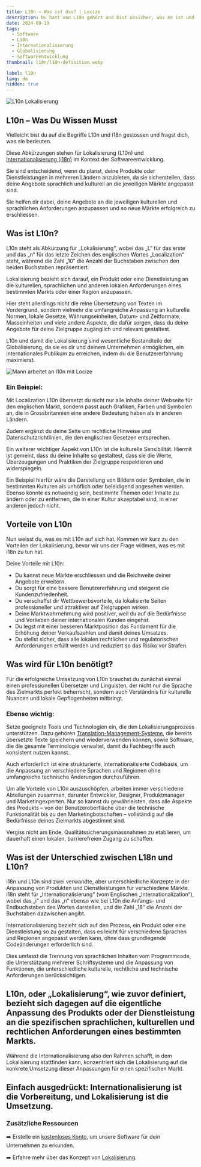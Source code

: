 ```yaml
---
title: L10n – Was ist das? | Locize  
description: Du hast von L10n gehört und bist unsicher, was es ist und ob du es brauchst? Wir erzählen dir alles, was du darüber wissen musst.  
date: 2024-09-19  
tags:
  - Software
  - L10n
  - Internationalisierung
  - Globalisierung
  - Softwareentwicklung  
thumbnail: l10n/l10n-definition.webp  

label: l10n  
lang: de  
hidden: true  
---
```


![L10n Lokalisierung](../l10n/l10n-definition.webp)

## L10n – Was Du Wissen Musst

Vielleicht bist du auf die Begriffe L10n und i18n gestossen und fragst dich, was sie bedeuten. 

Diese Abkürzungen stehen für Lokalisierung (L10n) und <a href="../was-ist-i18n" title="Internationalisierung (i18n)">Internationalisierung (i18n)</a> im Kontext der Softwareentwicklung. 

Sie sind entscheidend, wenn du planst, deine Produkte oder Dienstleistungen in mehreren Ländern anzubieten, da sie sicherstellen, dass deine Angebote sprachlich und kulturell an die jeweiligen Märkte angepasst sind.

Sie helfen dir dabei, deine Angebote an die jeweiligen kulturellen und sprachlichen Anforderungen anzupassen und so neue Märkte erfolgreich zu erschliessen.

## Was ist L10n?

L10n steht als Abkürzung für „Lokalisierung“, wobei das „L“ für das erste und das „n“ für das letzte Zeichen des englischen Wortes „Localization“ steht, während die Zahl „10“ die Anzahl der Buchstaben zwischen den beiden Buchstaben repräsentiert.

Lokalisierung bezieht sich darauf, ein Produkt oder eine Dienstleistung an die kulturellen, sprachlichen und anderen lokalen Anforderungen eines bestimmten Markts oder einer Region anzupassen. 

Hier steht allerdings nicht die reine Übersetzung von Texten im Vordergrund, sondern vielmehr die umfangreiche Anpassung an kulturelle Normen, lokale Gesetze, Währungseinheiten, Datum- und Zeitformate, Masseinheiten und viele andere Aspekte, die dafür sorgen, dass du deine Angebote für deine Zielgruppe zugänglich und relevant gestaltest.

L10n und damit die Lokalisierung sind wesentliche Bestandteile der Globalisierung, da sie es dir und deinem Unternehmen ermöglichen, ein internationales Publikum zu erreichen, indem du die Benutzererfahrung maximierst. 

![](../l10n/guy-working-on-localization-l10n.webp "Mann arbeitet an l10n mit Locize")

### Ein Beispiel: 

Mit Localization L10n übersetzt du nicht nur alle Inhalte deiner Webseite für den englischen Markt, sondern passt auch Grafiken, Farben und Symbolen an, die in Grossbritannien eine andere Bedeutung haben als in anderen Ländern. 

Zudem ergänzt du deine Seite um rechtliche Hinweise und Datenschutzrichtlinien, die den englischen Gesetzen entsprechen.

Ein weiterer wichtiger Aspekt von L10n ist die kulturelle Sensibilität. Hiermit ist gemeint, dass du deine Inhalte so gestaltest, dass sie die Werte, Überzeugungen und Praktiken der Zielgruppe respektieren und widerspiegeln. 

Ein Beispiel hierfür wäre die Darstellung von Bildern oder Symbolen, die in bestimmten Kulturen als unhöflich oder beleidigend angesehen werden. Ebenso könnte es notwendig sein, bestimmte Themen oder Inhalte zu ändern oder zu entfernen, die in einer Kultur akzeptabel sind, in einer anderen jedoch nicht.


## Vorteile von L10n

Nun weisst du, was es mit L10n auf sich hat. Kommen wir kurz zu den Vorteilen der Lokalisierung, bevor wir uns der Frage widmen, was es mit i18n zu tun hat.

Deine Vorteile mit L10n:

- Du kannst neue Märkte erschliessen und die Reichweite deiner Angebote erweitern.
- Du sorgt für eine bessere Benutzererfahrung und steigerst die Kundenzufriedenheit.
- Du verschaffst dir Wettbewerbsvorteile, da lokalisierte Seiten professioneller und attraktiver auf Zielgruppen wirken.
- Deine Marktwahrnehmung wird positiver, weil du auf die Bedürfnisse und Vorlieben deiner internationalen Kunden eingehst.
- Du legst mit einer besseren Marktposition das Fundament für die Erhöhung deiner Verkaufszahlen und damit deines Umsatzes.
- Du stellst sicher, dass alle lokalen rechtlichen und regulatorischen Anforderungen erfüllt werden und reduziert so das Risiko vor Strafen.

## Was wird für L10n benötigt?

Für die erfolgreiche Umsetzung von L10n brauchst du zunächst einmal einen professionellen Übersetzer und Linguisten, der nicht nur die Sprache des Zielmarkts perfekt beherrscht, sondern auch Verständnis für kulturelle Nuancen und lokale Gepflogenheiten mitbringt. 

### Ebenso wichtig: 

Setze geeignete Tools und Technologien ein, die den Lokalisierungsprozess unterstützen. Dazu gehören <a href="/blog/tms/" title="Translation-Management-Systeme">Translation-Management-Systeme</a>, die bereits übersetzte Texte speichern und wiederverwenden können, sowie Software, die die gesamte Terminologie verwaltet, damit du Fachbegriffe auch konsistent nutzen kannst. 

Auch erforderlich ist eine strukturierte, internationalisierte Codebasis, um die Anpassung an verschiedene Sprachen und Regionen ohne umfangreiche technische Änderungen durchzuführen.

Um alle Vorteile von L10n auszuschöpfen, arbeiten immer verschiedene Abteilungen zusammen, darunter Entwickler, Designer, Produktmanager und Marketingexperten. Nur so kannst du gewährleisten, dass alle Aspekte des Produkts – von der Benutzeroberfläche über die technische Funktionalität bis zu den Marketingbotschaften – vollständig auf die Bedürfnisse deines Zielmarkts abgestimmt sind. 

Vergiss nicht am Ende, Qualitätssicherungsmassnahmen zu etablieren, um dauerhaft einen lokalen, barrierefreien Zugang zu schaffen.


## Was ist der Unterschied zwischen L18n und L10n?

i18n und L10n sind zwei verwandte, aber unterschiedliche Konzepte in der Anpassung von Produkten und Dienstleistungen für verschiedene Märkte. i18n steht für „Internationalisierung“ (vom Englischen „Internationalization“), wobei das „i“ und das „n“ ebenso wie bei L10n die Anfangs- und Endbuchstaben des Wortes darstellen, und die Zahl „18“ die Anzahl der Buchstaben dazwischen angibt. 

Internationalisierung bezieht sich auf den Prozess, ein Produkt oder eine Dienstleistung so zu gestalten, dass es leicht für verschiedene Sprachen und Regionen angepasst werden kann, ohne dass grundlegende Codeänderungen erforderlich sind. 

Dies umfasst die Trennung von sprachlichen Inhalten vom Programmcode, die Unterstützung mehrerer Schriftsysteme und die Anpassung von Funktionen, die unterschiedliche kulturelle, rechtliche und technische Anforderungen berücksichtigen.

L10n, oder „Lokalisierung“, wie zuvor definiert, bezieht sich dagegen auf die eigentliche Anpassung des Produkts oder der Dienstleistung an die spezifischen sprachlichen, kulturellen und rechtlichen Anforderungen eines bestimmten Markts. 
---

Während die Internationalisierung also den Rahmen schafft, in dem Lokalisierung stattfinden kann, konzentriert sich die Lokalisierung auf die konkrete Umsetzung dieser Anpassungen für einen spezifischen Markt. 

Einfach ausgedrückt: Internationalisierung ist die Vorbereitung, und Lokalisierung ist die Umsetzung.
---

### Zusätzliche Ressourcen

➡️ Erstelle ein [kostenloses Konto](https://www.locize.app/register), um unsere Software für dein Unternehmen zu erkunden.

➡️ Erfahre mehr über das Konzept von [Lokalisierung](../localization/).
